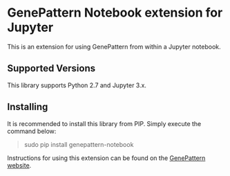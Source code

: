 # GenePattern Notebook extension for Jupyter

This is an extension for using GenePattern from within a Jupyter notebook.

## Supported Versions

This library supports Python 2.7 and Jupyter 3.x.

## Installing

It is recommended to install this library from PIP. Simply execute the command below:

> sudo pip install genepattern-notebook

Instructions for using this extension can be found on the [GenePattern website](http://genepattern.org).